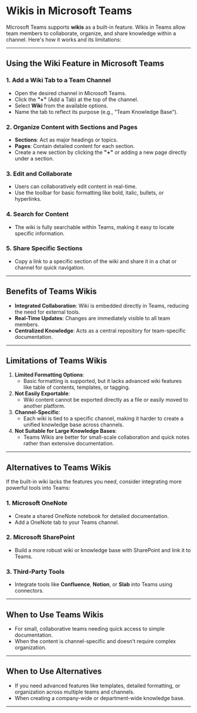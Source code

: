 # Wikis in Microsoft Teams

Microsoft Teams supports **wikis** as a built-in feature. Wikis in Teams allow team members to collaborate, organize, and share knowledge within a channel. Here's how it works and its limitations:

---

## **Using the Wiki Feature in Microsoft Teams**

### **1. Add a Wiki Tab to a Team Channel**
- Open the desired channel in Microsoft Teams.
- Click the **"+"** (Add a Tab) at the top of the channel.
- Select **Wiki** from the available options.
- Name the tab to reflect its purpose (e.g., "Team Knowledge Base").

### **2. Organize Content with Sections and Pages**
- **Sections**: Act as major headings or topics.
- **Pages**: Contain detailed content for each section.
- Create a new section by clicking the **"+"** or adding a new page directly under a section.

### **3. Edit and Collaborate**
- Users can collaboratively edit content in real-time.
- Use the toolbar for basic formatting like bold, italic, bullets, or hyperlinks.

### **4. Search for Content**
- The wiki is fully searchable within Teams, making it easy to locate specific information.

### **5. Share Specific Sections**
- Copy a link to a specific section of the wiki and share it in a chat or channel for quick navigation.

---

## **Benefits of Teams Wikis**
- **Integrated Collaboration**: Wiki is embedded directly in Teams, reducing the need for external tools.
- **Real-Time Updates**: Changes are immediately visible to all team members.
- **Centralized Knowledge**: Acts as a central repository for team-specific documentation.

---

## **Limitations of Teams Wikis**
1. **Limited Formatting Options**:
    - Basic formatting is supported, but it lacks advanced wiki features like table of contents, templates, or tagging.
2. **Not Easily Exportable**:
    - Wiki content cannot be exported directly as a file or easily moved to another platform.
3. **Channel-Specific**:
    - Each wiki is tied to a specific channel, making it harder to create a unified knowledge base across channels.
4. **Not Suitable for Large Knowledge Bases**:
    - Teams Wikis are better for small-scale collaboration and quick notes rather than extensive documentation.

---

## **Alternatives to Teams Wikis**

If the built-in wiki lacks the features you need, consider integrating more powerful tools into Teams:

### **1. Microsoft OneNote**
- Create a shared OneNote notebook for detailed documentation.
- Add a OneNote tab to your Teams channel.

### **2. Microsoft SharePoint**
- Build a more robust wiki or knowledge base with SharePoint and link it to Teams.

### **3. Third-Party Tools**
- Integrate tools like **Confluence**, **Notion**, or **Slab** into Teams using connectors.

---

## **When to Use Teams Wikis**
- For small, collaborative teams needing quick access to simple documentation.
- When the content is channel-specific and doesn’t require complex organization.

---

## **When to Use Alternatives**
- If you need advanced features like templates, detailed formatting, or organization across multiple teams and channels.
- When creating a company-wide or department-wide knowledge base.

---
